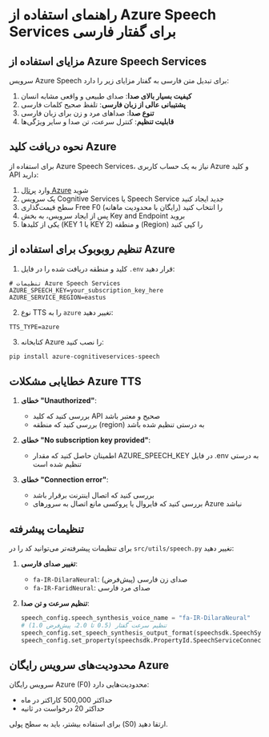 # راهنمای استفاده از Azure Speech Services برای گفتار فارسی

## مزایای استفاده از Azure Speech Services

سرویس Azure Speech برای تبدیل متن فارسی به گفتار مزایای زیر را دارد:

1. **کیفیت بسیار بالای صدا**: صدای طبیعی و واقعی مشابه انسان
2. **پشتیبانی عالی از زبان فارسی**: تلفظ صحیح کلمات فارسی
3. **تنوع صدا**: صداهای مرد و زن برای زبان فارسی
4. **قابلیت تنظیم**: کنترل سرعت، تن صدا و سایر ویژگی‌ها

## نحوه دریافت کلید Azure

برای استفاده از Azure Speech Services، نیاز به یک حساب کاربری Azure و کلید API دارید:

1. وارد [پرتال Azure](https://portal.azure.com) شوید
2. یک سرویس Cognitive Services یا Speech Service جدید ایجاد کنید
3. سطح قیمت‌گذاری Free F0 را انتخاب کنید (رایگان با محدودیت ماهانه)
4. پس از ایجاد سرویس، به بخش Key and Endpoint بروید
5. یکی از کلیدها (KEY 1 یا KEY 2) و منطقه (Region) را کپی کنید

## تنظیم روبوبوک برای استفاده از Azure

1. کلید و منطقه دریافت شده را در فایل `.env` قرار دهید:

```
# تنظیمات Azure Speech Services
AZURE_SPEECH_KEY=your_subscription_key_here
AZURE_SERVICE_REGION=eastus
```

2. نوع TTS را به `azure` تغییر دهید:

```
TTS_TYPE=azure
```

3. کتابخانه Azure را نصب کنید:

```bash
pip install azure-cognitiveservices-speech
```

## خطایابی مشکلات Azure TTS

1. **خطای "Unauthorized"**:
   - بررسی کنید که کلید API صحیح و معتبر باشد
   - بررسی کنید که منطقه (region) به درستی تنظیم شده باشد

2. **خطای "No subscription key provided"**:
   - اطمینان حاصل کنید که مقدار AZURE_SPEECH_KEY در فایل .env به درستی تنظیم شده است

3. **خطای "Connection error"**:
   - بررسی کنید که اتصال اینترنت برقرار باشد
   - بررسی کنید که فایروال یا پروکسی مانع اتصال به سرورهای Azure نباشد

## تنظیمات پیشرفته

برای تنظیمات پیشرفته‌تر می‌توانید کد را در `src/utils/speech.py` تغییر دهید:

1. **تغییر صدای فارسی**:
   - `fa-IR-DilaraNeural`: صدای زن فارسی (پیش‌فرض)
   - `fa-IR-FaridNeural`: صدای مرد فارسی

2. **تنظیم سرعت و تن صدا**:
   ```python
   speech_config.speech_synthesis_voice_name = "fa-IR-DilaraNeural"
   # تنظیم سرعت گفتار (0.5 تا 2.0، پیش‌فرض 1.0)
   speech_config.set_speech_synthesis_output_format(speechsdk.SpeechSynthesisOutputFormat.Riff24Khz16BitMonoPcm)
   speech_config.set_property(speechsdk.PropertyId.SpeechServiceConnection_SynthRate, "0")  # -10 تا +10
   ```

## محدودیت‌های سرویس رایگان Azure

سرویس رایگان Azure (F0) محدودیت‌هایی دارد:
- حداکثر 500,000 کاراکتر در ماه
- حداکثر 20 درخواست در ثانیه

برای استفاده بیشتر، باید به سطح پولی (S0) ارتقا دهید. 